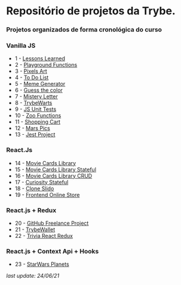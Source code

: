 # Repositório de projetos da Trybe.
### Projetos organizados de forma cronológica do curso
  
### Vanilla JS
- 1 - [Lessons Learned](https://github.com/vitilevi/trybe-projects/tree/main/Lessons-Learned)
- 2 - [Playground Functions](https://github.com/vitilevi/trybe-projects/tree/main/Playground-Functions)
- 3 - [Pixels Art](https://github.com/vitilevi/trybe-projects/tree/main/Pixels-Art)
- 4 - [To Do List](https://github.com/vitilevi/trybe-projects/tree/main/Todo-List)
- 5 - [Meme Generator](https://github.com/vitilevi/trybe-projects/tree/main/Meme-Generator)
- 6 - [Guess the color](https://github.com/vitilevi/trybe-projects/tree/main/Color-Guess)
- 7 - [Mistery Letter](https://github.com/vitilevi/trybe-projects/tree/main/Mistery-Letter)
- 8 - [TrybeWarts](https://github.com/vitilevi/trybe-projects/tree/main/TrybeWarts)
- 9 - [JS Unit Tests](https://github.com/vitilevi/trybe-projects/tree/main/Js-Unit-Tests)
- 10 - [Zoo Functions](https://github.com/vitilevi/trybe-projects/tree/main/Zoo-Functions)
- 11 - [Shopping Cart](https://github.com/vitilevi/trybe-projects/tree/main/Shopping-Cart)
- 12 - [Mars Pics](https://github.com/vitilevi/trybe-projects/tree/main/Mars-Pics)
- 13 - [Jest Project](https://github.com/vitilevi/trybe-projects/tree/main/Jest-Project)
### React.Js
- 14 - [Movie Cards Library](https://github.com/vitilevi/trybe-projects/tree/main/Movie-Cards-Library)
- 15 - [Movie Cards Library Stateful](https://github.com/vitilevi/trybe-projects/tree/main/Movie-Cards-Library-Stateful)
- 16 - [Movie Cards Library CRUD](https://github.com/vitilevi/trybe-projects/tree/main/Movie-Cards-Library-CRUD)
- 17 - [Curiosity Stateful](https://github.com/vitilevi/trybe-projects/tree/main/Curiosity-Stateful)
- 18 - [Clone Slido](https://github.com/vitilevi/trybe-projects/tree/main/Clone-Slido)
- 19 - [Frontend Online Store](https://github.com/vitilevi/trybe-projects/tree/main/FrontEnd-Online-Store)
### React.js + Redux
- 20 - [GitHub Freelance Project](https://github.com/vitilevi/githubproject)
- 21 - [TrybeWallet](https://github.com/vitilevi/trybe-projects/tree/main/TrybeWallet)
- 22 - [Trivia React Redux](https://github.com/vitilevi/trybe-projects/tree/main/Trivia-React-Redux)
### React.js + Context Api + Hooks
- 23 - [StarWars Planets](https://github.com/vitilevi/trybe-projects/tree/main/StarWars-Planets-Search)
  
  
*last update: 24/06/21*
